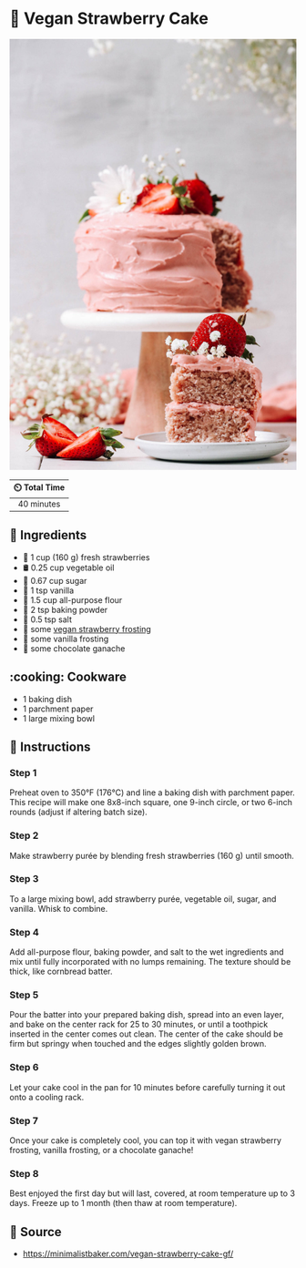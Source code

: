 # :cake: Vegan Strawberry Cake

![Vegan Strawberry Cake](../assets/images/vegan-strawberry-cake.jpg)

| :timer_clock: Total Time |
|:-----------------------: |
| 40 minutes |

## :salt: Ingredients

- :strawberry: 1 cup (160 g) fresh strawberries
- :oil_drum: 0.25 cup vegetable oil
- :candy: 0.67 cup sugar
- :icecream: 1 tsp vanilla
- :ear_of_rice: 1.5 cup all-purpose flour
- :dash: 2 tsp baking powder
- :salt: 0.5 tsp salt
- :strawberry: some [vegan strawberry frosting][1]
- :icecream: some vanilla frosting
- :chocolate_bar: some chocolate ganache

## :cooking: Cookware

- 1 baking dish
- 1 parchment paper
- 1 large mixing bowl

## :pencil: Instructions

### Step 1

Preheat oven to 350°F (176°C) and line a baking dish with parchment paper. This recipe will make one 8x8-inch square,
one 9-inch circle, or two 6-inch rounds (adjust if altering batch size).

### Step 2

Make strawberry purée by blending fresh strawberries (160 g) until smooth.

### Step 3

To a large mixing bowl, add strawberry purée, vegetable oil, sugar, and vanilla. Whisk to combine.

### Step 4

Add all-purpose flour, baking powder, and salt to the wet ingredients and mix until fully incorporated with no lumps
remaining. The texture should be thick, like cornbread batter.

### Step 5

Pour the batter into your prepared baking dish, spread into an even layer, and bake on the center rack for 25 to 30
minutes, or until a toothpick inserted in the center comes out clean. The center of the cake should be firm but springy
when touched and the edges slightly golden brown.

### Step 6

Let your cake cool in the pan for 10 minutes before carefully turning it out onto a cooling rack.

### Step 7

Once your cake is completely cool, you can top it with vegan strawberry frosting, vanilla frosting, or a chocolate
ganache!

### Step 8

Best enjoyed the first day but will last, covered, at room temperature up to 3 days. Freeze up to 1 month (then thaw at
room temperature).

## :link: Source

- <https://minimalistbaker.com/vegan-strawberry-cake-gf/>

[1]: <../ingredients/vegan-strawberry-frosting.md>
